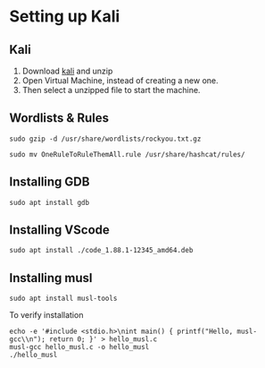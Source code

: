 # Setting up Kali 

## Kali

1. Download [kali](https://www.kali.org/get-kali/#kali-virtual-machines) and unzip
2. Open Virtual Machine, instead of creating a new one.
3. Then select a unzipped file to start the machine. 

## Wordlists & Rules

```
sudo gzip -d /usr/share/wordlists/rockyou.txt.gz
```

```
sudo mv OneRuleToRuleThemAll.rule /usr/share/hashcat/rules/
```

## Installing GDB

```
sudo apt install gdb
```

## Installing VScode

```
sudo apt install ./code_1.88.1-12345_amd64.deb
```

## Installing musl

```
sudo apt install musl-tools
```

To verify installation
```
echo -e '#include <stdio.h>\nint main() { printf("Hello, musl-gcc\\n"); return 0; }' > hello_musl.c
musl-gcc hello_musl.c -o hello_musl
./hello_musl
```

